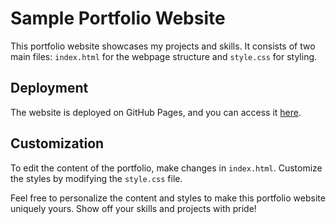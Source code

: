 # Sample Portfolio Website

This portfolio website showcases my projects and skills. It consists of two main files: `index.html` for the webpage structure and `style.css` for styling.

## Deployment

The website is deployed on GitHub Pages, and you can access it [here](https://suryakantm24.github.io/SamplePortfolio/).

## Customization

To edit the content of the portfolio, make changes in `index.html`. Customize the styles by modifying the `style.css` file.

Feel free to personalize the content and styles to make this portfolio website uniquely yours. Show off your skills and projects with pride!
